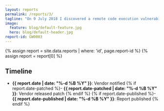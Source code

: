 ```yaml
---
layout: reports
permalink: /reports/3/
tagline: "On 9 July 2018 I discovered a remote code execution vulnerability on caamanitoba.com"
image:
  feature: blog/default-feature.jpg
  hero: blog/default-header.jpg
report-id: GW0003
---
```

{% assign report = site.data.reports | where: 'id', page.report-id %} {% assign report = report[0] %}

## Timeline
 - **{{ report.date | date: "%-d %B %Y" }}**: Vendor notified
 {% if report.date-patched %}- **{{ report.date-patched | date: "%-d %B %Y" }}**: Vendor released patch {% endif %}
 {% if report.date-published %}- **{{ report.date-published | date: "%-d %B %Y" }}**: Report published {% endif %}

